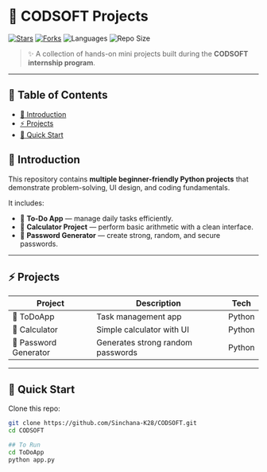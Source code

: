 # 🌟 CODSOFT Projects  

[![Stars](https://img.shields.io/github/stars/Sinchana-K28/CODSOFT?style=social)](https://github.com/Sinchana-K28/CODSOFT/stargazers)
[![Forks](https://img.shields.io/github/forks/Sinchana-K28/CODSOFT?style=social)](https://github.com/Sinchana-K28/CODSOFT/network/members)
![Languages](https://img.shields.io/github/languages/top/Sinchana-K28/CODSOFT?color=blue)
![Repo Size](https://img.shields.io/github/repo-size/Sinchana-K28/CODSOFT?color=orange)

> ✨ A collection of hands-on mini projects built during the **CODSOFT internship program**.  

---

## 📑 Table of Contents  
- [📌 Introduction](#-introduction)  
- [⚡ Projects](#-projects)  
- [🚀 Quick Start](#-quick-start)  


## 📌 Introduction  
This repository contains **multiple beginner-friendly Python projects** that demonstrate problem-solving, UI design, and coding fundamentals.  

It includes:  
- 📝 **To-Do App** — manage daily tasks efficiently.  
- 🔢 **Calculator Project** — perform basic arithmetic with a clean interface.  
- 🔑 **Password Generator** — create strong, random, and secure passwords.  

---

## ⚡ Projects  

| Project | Description | Tech |
|---------|-------------|------|
| 📝 ToDoApp | Task management app | Python |
| 🔢 Calculator | Simple calculator with UI | Python |
| 🔑 Password Generator | Generates strong random passwords | Python |

---

## 🚀 Quick Start  

Clone this repo:  
```bash
git clone https://github.com/Sinchana-K28/CODSOFT.git
cd CODSOFT

## To Run
cd ToDoApp
python app.py

